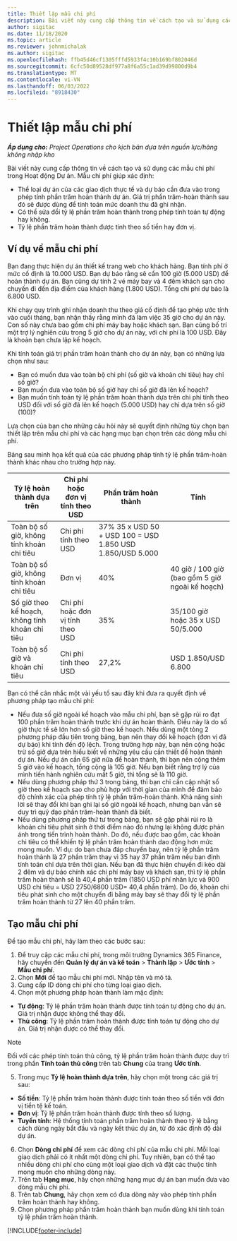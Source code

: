 ```yaml
---
title: Thiết lập mẫu chi phí
description: Bài viết này cung cấp thông tin về cách tạo và sử dụng các mẫu chi phí trong Hoạt động Dự án.
author: sigitac
ms.date: 11/18/2020
ms.topic: article
ms.reviewer: johnmichalak
ms.author: sigitac
ms.openlocfilehash: ffb45d46cf1305fffd5933f4c10b169bf802046d
ms.sourcegitcommit: 6cfc50d89528df977a8f6a55c1ad39d99800d9b4
ms.translationtype: MT
ms.contentlocale: vi-VN
ms.lasthandoff: 06/03/2022
ms.locfileid: "8918430"
---
```

# <a name="set-up-cost-templates"></a>Thiết lập mẫu chi phí

_**Áp dụng cho:** Project Operations cho kịch bản dựa trên nguồn lực/hàng không nhập kho_


Bài viết này cung cấp thông tin về cách tạo và sử dụng các mẫu chi phí trong Hoạt động Dự án. Mẫu chi phí giúp xác định:

- Thể loại dự án của các giao dịch thực tế và dự báo cần đưa vào trong phép tính phần trăm hoàn thành dự án. Giá trị phần trăm-hoàn thành sau đó sẽ được dùng để tính toán mức doanh thu đã ghi nhận.
- Có thể sửa đổi tỷ lệ phần trăm hoàn thành trong phép tính toán tự động hay không.
- Tỷ lệ phần trăm hoàn thành được tính theo số tiền hay đơn vị.

## <a name="cost-template-example"></a>Ví dụ về mẫu chi phí

Bạn đang thực hiện dự án thiết kế trang web cho khách hàng. Bạn tính phí ở mức cố định là 10.000 USD. Bạn dự báo rằng sẽ cần 100 giờ (5.000 USD) để hoàn thành dự án. Bạn cũng dự tính 2 vé máy bay và 4 đêm khách sạn cho chuyến đi đến địa điểm của khách hàng (1.800 USD). Tổng chi phí dự báo là 6.800 USD.

Khi chạy quy trình ghi nhận doanh thu theo giá cố định để tạo phép ước tính vào cuối tháng, bạn nhận thấy rằng mình đã làm việc 35 giờ cho dự án này. Con số này chưa bao gồm chi phí máy bay hoặc khách sạn. Bạn cũng bố trí một trợ lý nghiên cứu trong 5 giờ cho dự án này, với chi phí là 100 USD. Đây là khoản bạn chưa lập kế hoạch.

Khi tính toán giá trị phần trăm hoàn thành cho dự án này, bạn có những lựa chọn như sau:

- Bạn có muốn đưa vào toàn bộ chi phí (số giờ và khoản chi tiêu) hay chỉ số giờ?
- Bạn muốn đưa vào toàn bộ số giờ hay chỉ số giờ đã lên kế hoạch?
- Bạn muốn tính toán tỷ lệ phần trăm hoàn thành dựa trên chi phí tính theo USD đối với số giờ đã lên kế hoạch (5.000 USD) hay chỉ dựa trên số giờ (100)?

Lựa chọn của bạn cho những câu hỏi này sẽ quyết định những tùy chọn bạn thiết lập trên mẫu chi phí và các hạng mục bạn chọn trên các dòng mẫu chi phí.

Bảng sau minh họa kết quả của các phương pháp tính tỷ lệ phần trăm-hoàn thành khác nhau cho trường hợp này.

| Tỷ lệ hoàn thành dựa trên | Chi phí hoặc đơn vị tính theo USD | Phần trăm hoàn thành | Tính |
| --- | --- | --- | --- |
| Toàn bộ số giờ, không tính khoản chi tiêu | Chi phí tính theo USD | 37% 35 x USD 50 + USD 100 = USD 1.850 USD 1.850/USD 5.000 |
| Toàn bộ số giờ, không tính khoản chi tiêu | Đơn vị | 40% | 40 giờ / 100 giờ (bao gồm 5 giờ ngoài kế hoạch) |
| Số giờ theo kế hoạch, không tính khoản chi tiêu | Chi phí hoặc đơn vị tính theo USD | 35% | 35/100 giờ hoặc 35 x USD 50/5.000 |
| Toàn bộ số giờ và khoản chi tiêu | Chi phí tính theo USD | 27,2% | USD 1.850/USD 6.800 |

Bạn có thể cân nhắc một vài yếu tố sau đây khi đưa ra quyết định về phương pháp tạo mẫu chi phí:

- Nếu đưa số giờ ngoài kế hoạch vào mẫu chi phí, bạn sẽ gặp rủi ro đạt 100 phần trăm hoàn thành trước khi dự án hoàn thành. Điều này là do số giờ thực tế sẽ lớn hơn số giờ theo kế hoạch. Nếu dùng một tỏng 2 phương pháp đầu tiên trong bảng, bạn nên thay đổi kế hoạch (đơn vị đã dự báo) khi tính đến độ lệch. Trong trường hợp này, bạn nên cộng hoặc trừ số giờ dựa trên hiểu biết về những yêu cầu cần thiết để hoàn thành dự án. Nếu dự án cần 65 giờ nữa để hoàn thành, thì bạn nên cộng thêm 5 giờ vào kế hoạch, tổng cộng là 105 giờ. Nếu bạn biết rằng trợ lý của mình tiến hành nghiên cứu mất 5 giờ, thì tổng sẽ là 110 giờ.
- Nếu dùng phương pháp thứ 3 trong bảng, thì bạn chỉ cần cập nhật số giờ theo kế hoạch sao cho phù hợp với thời gian của mình để đảm bảo độ chính xác của phép tính tỷ lệ phần trăm-hoàn thành. Khả năng sinh lời sẽ thay đổi khi bạn ghi lại số giờ ngoài kế hoạch, nhưng bạn vẫn sẽ duy trì quỹ đạo phần trăm-hoàn thành đã biết.
- Nếu dùng phương pháp thứ tư trong bảng, bạn sẽ gặp phải rủi ro là khoản chi tiêu phát sinh ở thời điểm nào đó nhưng lại không được phản ánh trong tiến trình hoàn thành. Do đó, nếu được bao gồm, các khoản chi tiêu có thể khiến tỷ lệ phần trăm hoàn thành dao động hơn mức mong muốn. Ví dụ: do bạn chưa đáp chuyến bay, nên tỷ lệ phần trăm hoàn thành là 27 phần trăm thay vì 35 hay 37 phần trăm nếu bạn định tính toán chỉ dựa trên thời gian. Nếu bạn đã thực hiện chuyến đi kéo dài 2 đêm và dự báo chính xác chi phí máy bay và khách sạn, thì tỷ lệ phần trăm hoàn thành sẽ là 40,4 phần trăm (1850 USD phí nhân lực và 900 USD chi tiêu = USD 2750/6800 USD= 40,4 phần trăm). Do đó, khoản chi tiêu phát sinh cho một chuyến đi bằng máy bay sẽ thay đổi tỷ lệ phần trăm hoàn thành từ 27 lên 40 phần trăm.

## <a name="create-cost-templates"></a>Tạo mẫu chi phí
Để tạo mẫu chi phí, hãy làm theo các bước sau:

1. Để truy cập các mẫu chi phí, trong môi trường Dynamics 365 Finance, hãy chuyển đến **Quản lý dự án và kế toán** > **Thành lập** > **Ước tính** > **Mẫu chi phí**.
2. Chọn **Mới** để tạo mẫu chi phí mới. Nhập tên và mô tả.
3. Cung cấp ID dòng chi phí cho từng loại giao dịch.
4. Chọn một phương pháp hoàn thành làm mặc định:

  - **Tự động**: Tỷ lệ phần trăm hoàn thành được tính toán tự động cho dự án. Giá trị nhận được không thể thay đổi.
  - **Thủ công**: Tỷ lệ phần trăm hoàn thành được tính toán tự động cho dự án. Giá trị nhận được có thể thay đổi.

  > [!NOTE]
  > Đối với các phép tính toán thủ công, tỷ lệ phần trăm hoàn thành được duy trì trong phần **Tính toán thủ công** trên tab **Chung** của trang **Ước tính**.

5. Trong mục **Tỷ lệ hoàn thành dựa trên**, hãy chọn một trong các giá trị sau:

  - **Số tiền**: Tỷ lệ phần trăm hoàn thành được tính toán theo số tiền với đơn vị tiền tệ kế toán.
  - **Đơn vị**: Tỷ lệ phần trăm hoàn thành được tính theo số lượng.
  - **Tuyến tính**: Hệ thống tính toán phần trăm hoàn thành theo tỷ lệ bằng cách dùng ngày bắt đầu và ngày kết thúc dự án, từ đó xác định độ dài dự án.

6. Chọn **Dòng chi phí** để xem các dòng chi phí của mẫu chi phí. Mỗi loại giao dịch phải có ít nhất một dòng chi phí. Tuy nhiên, bạn có thể tạo nhiều dòng chi phí cho cùng một loại giao dịch và đặt các thuộc tính mong muốn cho những dòng này.
7. Trên tab **Hạng mục**, hãy chọn những hạng mục dự án bạn muốn đưa vào dòng mẫu chi phí.
8. Trên tab **Chung**, hãy chọn xem có đưa dòng này vào phép tính phần trăm hoàn thành hay không.
9. Chọn phương pháp phần trăm hoàn thành bạn muốn dùng khi tính toán tỷ lệ phần trăm hoàn thành.


[!INCLUDE[footer-include](../includes/footer-banner.md)]